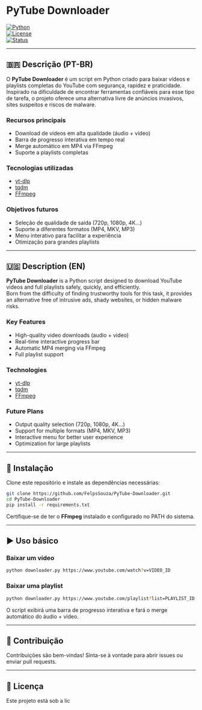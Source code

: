 # PyTube Downloader

[![Python](https://img.shields.io/badge/Python-3.8%2B-blue)](https://www.python.org/)  
[![License](https://img.shields.io/badge/license-MIT-green)](LICENSE)  
[![Status](https://img.shields.io/badge/status-active-success)]()

---

## 🇧🇷 Descrição (PT-BR)

O **PyTube Downloader** é um script em Python criado para baixar vídeos e playlists completas do YouTube com segurança, rapidez e praticidade.  
Inspirado na dificuldade de encontrar ferramentas confiáveis para esse tipo de tarefa, o projeto oferece uma alternativa livre de anúncios invasivos, sites suspeitos e riscos de malware.

### Recursos principais
- Download de vídeos em alta qualidade (áudio + vídeo)
- Barra de progresso interativa em tempo real
- Merge automático em MP4 via FFmpeg
- Suporte a playlists completas

### Tecnologias utilizadas
- [yt-dlp](https://github.com/yt-dlp/yt-dlp)
- [tqdm](https://github.com/tqdm/tqdm)
- [FFmpeg](https://ffmpeg.org/)

### Objetivos futuros
- Seleção de qualidade de saída (720p, 1080p, 4K...)
- Suporte a diferentes formatos (MP4, MKV, MP3)
- Menu interativo para facilitar a experiência
- Otimização para grandes playlists

---

## 🇺🇸 Description (EN)

**PyTube Downloader** is a Python script designed to download YouTube videos and full playlists safely, quickly, and efficiently.  
Born from the difficulty of finding trustworthy tools for this task, it provides an alternative free of intrusive ads, shady websites, or hidden malware risks.

### Key Features
- High-quality video downloads (audio + video)
- Real-time interactive progress bar
- Automatic MP4 merging via FFmpeg
- Full playlist support

### Technologies
- [yt-dlp](https://github.com/yt-dlp/yt-dlp)
- [tqdm](https://github.com/tqdm/tqdm)
- [FFmpeg](https://ffmpeg.org/)

### Future Plans
- Output quality selection (720p, 1080p, 4K...)
- Support for multiple formats (MP4, MKV, MP3)
- Interactive menu for better user experience
- Optimization for large playlists

---

## 🚀 Instalação

Clone este repositório e instale as dependências necessárias:

```bash
git clone https://github.com/FelpsSouza/PyTube-Downloader.git
cd PyTube-Downloader
pip install -r requirements.txt
```

Certifique-se de ter o **FFmpeg** instalado e configurado no PATH do sistema.

---

## ▶️ Uso básico

### Baixar um vídeo
```bash
python downloader.py https://www.youtube.com/watch?v=VIDEO_ID
```

### Baixar uma playlist
```bash
python downloader.py https://www.youtube.com/playlist?list=PLAYLIST_ID
```

O script exibirá uma barra de progresso interativa e fará o merge automático do áudio + vídeo.

---

## 📌 Contribuição
Contribuições são bem-vindas! Sinta-se à vontade para abrir issues ou enviar pull requests.

---

## 📄 Licença
Este projeto está sob a lic
